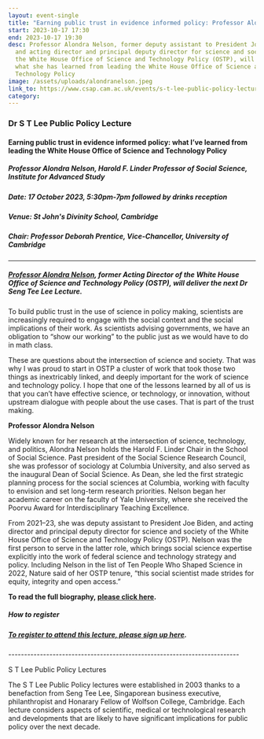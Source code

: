 ```yaml
---
layout: event-single
title: "Earning public trust in evidence informed policy: Professor Alondra Nelson"
start: 2023-10-17 17:30
end: 2023-10-17 19:30
desc: Professor Alondra Nelson, former deputy assistant to President Joe Biden,
  and acting director and principal deputy director for science and society of
  the White House Office of Science and Technology Policy (OSTP), will discuss
  what she has learned from leading the White House Office of Science and
  Technology Policy
image: /assets/uploads/alondranelson.jpeg
link_to: https://www.csap.cam.ac.uk/events/s-t-lee-public-policy-lecture-17-october-2023/
category:
---
```

### Dr S T Lee Public Policy Lecture

#### Earning public trust in evidence informed policy: what I’ve learned from leading the White House Office of Science and Technology Policy

##### Professor Alondra Nelson, Harold F. Linder Professor of Social Science, Institute for Advanced Study

##### Date: 17 October 2023, 5:30pm-7pm followed by drinks reception

##### Venue: St John's Divinity School, Cambridge

##### Chair: Professor Deborah Prentice, Vice-Chancellor, University of Cambridge

- - -

##### [Professor Alondra Nelson](https://www.csap.cam.ac.uk/network/alondra-nelson/), former Acting Director of the White House Office of Science and Technology Policy (OSTP), will deliver the next Dr Seng Tee Lee Lecture.

To build public trust in the use of science in policy making, scientists are increasingly required to engage with the social context and the social implications of their work. As scientists advising governments, we have an obligation to “show our working” to the public just as we would have to do in math class.

These are questions about the intersection of science and society. That was why I was proud to start in OSTP a cluster of work that took those two things as inextricably linked, and deeply important for the work of science and technology policy. I hope that one of the lessons learned by all of us is that you can’t have effective science, or technology, or innovation, without upstream dialogue with people about the use cases. That is part of the trust making.

**Professor Alondra Nelson**

Widely known for her research at the intersection of science, technology, and politics, Alondra Nelson holds the Harold F. Linder Chair in the School of Social Science. Past president of the Social Science Research Council, she was professor of sociology at Columbia University, and also served as the inaugural Dean of Social Science. As Dean, she led the first strategic planning process for the social sciences at Columbia, working with faculty to envision and set long-term research priorities. Nelson began her academic career on the faculty of Yale University, where she received the Poorvu Award for Interdisciplinary Teaching Excellence.

From 2021–23, she was deputy assistant to President Joe Biden, and acting director and principal deputy director for science and society of the White House Office of Science and Technology Policy (OSTP). Nelson was the first person to serve in the latter role, which brings social science expertise explicitly into the work of federal science and technology strategy and policy. Including Nelson in the list of Ten People Who Shaped Science in 2022, Nature said of her OSTP tenure, “this social scientist made strides for equity, integrity and open access.”

**To read the full biography, [please click here](https://www.csap.cam.ac.uk/network/alondra-nelson/).**

##### How to register

##### [To register to attend this lecture, please sign up here](https://www.csap.cam.ac.uk/events/s-t-lee-public-policy-lecture-17-october-2023/signup/).

\-------------------------------------------------------------------------

S T Lee Public Policy Lectures

The S T Lee Public Policy lectures were established in 2003 thanks to a benefaction from Seng Tee Lee, Singaporean business executive, philanthropist and Honarary Fellow of Wolfson College, Cambridge. Each lecture considers aspects of scientific, medical or technological research and developments that are likely to have significant implications for public policy over the next decade.